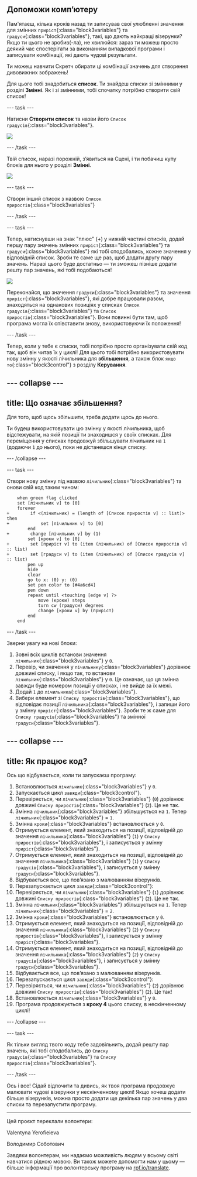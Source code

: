 ## Допоможи комп’ютеру

Пам'ятаєш, кілька кроків назад ти записував свої улюбленні значення для змінних `приріст`{:class="block3variables"} та `градуси`{:class="block3variables"}, такі, що дають найкращі візерунки? Якщо ти цього не зробив(-ла), не хвилюйся: зараз ти можеш просто деякий час спостерігати за виконанням випадкової програми і записувати комбінації, які дають чудові результати.

Ти можеш навчити Скретч обирати ці комбінації значень для створення дивовижних зображень!

Для цього тобі знадобиться **список**. Ти знайдеш списки зі змінними у розділі **Змінні**. Як і зі змінними, тобі спочатку потрібно створити свій список!

--- task ---

Натисни **Створити список** та назви його `Список градусів`{:class="block3variables"}.

![](images/makeAList.png)

--- /task ---

Твій список, наразі порожній, з’явиться на Сцені, і ти побачиш купу блоків для нього у розділі **Змінні**.

![](images/listBlocks.png)

--- task ---

Створи інший список з назвою `Список приростів`{:class="block3variables"}

--- /task ---

--- task ---

Тепер, натиснувши на знак "плюс" (**+**) у нижній частині списків, додай першу пару значень змінних `приріст`{:class="block3variables"} та `градуси`{:class="block3variables"} які тобі сподобались, кожне значення у відповідній список. Зроби те саме ще раз, щоб додати другу пару значень. Наразі цього буде достатньо — ти зможеш пізніше додати решту пар значень, які тобі подобаються!

![](images/helping2.png)

Переконайся, що значення `градуси`{:class="block3variables"} та значення `приріст`{:class="block3variables"}, які добре працювали разом, знаходяться на однакових позиціях у списках `Список градусів`{:class="block3variables"} та `Список приростів`{:class="block3variables"}. Вони повинні бути там, щоб програма могла їх співставити знову, використовуючи їх положення!

--- /task ---

Тепер, коли у тебе є списки, тобі потрібно просто організувати свій код так, щоб він читав їх у циклі! Для цього тобі потрібно використовувати нову змінну у якості лічильника для **збільшення**, а також блок `якщо то`{:class="block3control"} з розділу **Керування**.

--- collapse ---
---
title: Що означає збільшення?
---

Для того, щоб щось збільшити, треба додати щось до нього.

Ти будеш використовувати цю змінну у якості лічильника, щоб відстежувати, на якій позиції ти знаходишся у своїх списках. Для переміщення у списках продовжуй збільшувати лічильник на `1` (додаючи `1` до нього), поки не дістанешся кінця списку.

--- /collapse ---

--- task ---

Створи нову змінну під назвою `лічильник`{:class="block3variables"} та онови свій код таким чином:

```blocks3
    when green flag clicked
    set [лічильник v] to [0]
    forever 
+        if <(лічильник) = (length of [Список приростів v] :: list)> then 
+            set [лічильник v] to [0]
        end
+        change [лічильник v] by (1)
        set [кроки v] to [0]
+        set [приріст v] to (item (лічильник) of [Список приростів v] :: list)
+        set [градуси v] to (item (лічильник) of [Список градусів v] :: list)
        pen up
        hide
        clear
        go to x: (0) y: (0)
        set pen color to [#4a6cd4]
        pen down
        repeat until <touching [edge v] ?> 
            move (кроки) steps
            turn cw (градуси) degrees
            change [кроки v] by (приріст)
        end
    end
```

--- /task ---

Зверни увагу на нові блоки:

1. Зовні всіх циклів встанови значення `лічильник`{:class="block3variables"} у `0`.
2. Перевір, чи значення у `лічильнику`{:class="block3variables"} дорівнює довжині списку, і якщо так, то встанови `лічильник`{:class="block3variables"} у `0`. Це означає, що ця змінна завжди буде номером позиції у списках, і не вийде за їх межі.
3. Додай `1` до `лічильника`{:class="block3variables"}.
4. Вибери елемент зі `Списку приростів`{:class="block3variables"}, що відповідає позиції `лічильника`{:class="block3variables"}, і запиши його у змінну `приріст`{:class="block3variables"}. Зроби те ж саме для `Списку градусів`{:class="block3variables"} та змінної `градуси`{:class="block3variables"}.

--- collapse ---
---
title: Як працює код?
---

Ось що відбувається, коли ти запускаєш програму:

1. Встановлюється `лічильник`{:class="block3variables"} у `0`.
2. Запускається цикл `завжди`{:class="block3control"}.
3. Перевіряється, чи `лічильник`{:class="block3variables"} (`0`) дорівнює довжині `Списку приростів`{:class="block3variables"} (`2`). Це не так.
4. Змінна `лічильник`{:class="block3variables"} збільшується на `1`. Тепер `лічильник`{:class="block3variables"} = `1`.
5. Змінна `кроки`{:class="block3variables"} встановлюється у `0`.
6. Отримується елемент, який знаходиться на позиції, відповідній до значення `лічильника`{:class="block3variables"} (`1`) у `Списку приростів`{:class="block3variables"}, і записується у змінну `приріст`{:class="block3variables"}.
7. Отримується елемент, який знаходиться на позиції, відповідній до значення `лічильника`{:class="block3variables"} (`1`) у `Списку градусів`{:class="block3variables"}, і записується у змінну `градуси`{:class="block3variables"}.
8. Відбувається все, що пов’язано з малюванням візерунків.
9. Перезапускається цикл `завжди`{:class="block3control"}:
10. Перевіряється, чи `лічильник`{:class="block3variables"} (`1`) дорівнює довжині `Списку приростів`{:class="block3variables"} (`2`). Це не так.
11. Змінна `лічильник`{:class="block3variables"} збільшується на `1`. Тепер `лічильник`{:class="block3variables"} = `2`.
12. Змінна `кроки`{:class="block3variables"} встановлюється у `0`.
13. Отримується елемент, який знаходиться на позиції, відповідній до значення `лічильника`{:class="block3variables"} (`2`) у `Списку приростів`{:class="block3variables"}, і записується у змінну `приріст`{:class="block3variables"}.
14. Отримується елемент, який знаходиться на позиції, відповідній до значення `лічильника`{:class="block3variables"} (`2`) у `Списку градусів`{:class="block3variables"}, і записується у змінну `градуси`{:class="block3variables"}.
15. Відбувається все, що пов’язано з малюванням візерунків.
16. Перезапускається цикл `завжди`{:class="block3control"}:
17. Перевіряється, чи `лічильник`{:class="block3variables"} (`2`) дорівнює довжині `Списку приростів`{:class="block3variables"} (`2`). Це так!
18. Встановлюється `лічильник`{:class="block3variables"} у `0`.
19. Програма продовжується з **кроку 4** цього списку, в нескінченному циклі!

--- /collapse ---

--- task ---

Як тільки вигляд твого коду тебе задовільнить, додай решту пар значень, які тобі сподобались, до `Списку градусів`{:class="block3variables"} та `Списку приростів`{:class="block3variables"}.

--- /task ---

Ось і все! Сідай відпочити та дивись, як твоя програма продовжує малювати чудові візерунки у нескінченному циклі! Якщо хочеш додати більше візерунків, можна просто додати ще декілька пар значень у два списки та перезапустити програму.


***
Цей проєкт переклали волонтери:

Valentyna Yerofieieva

Володимир Соботович

Завдяки волонтерам, ми надаємо можливість людям у всьому світі навчатися рідною мовою. Ви також можете допомогти нам у цьому — більше інформації про волонтерську програму на [rpf.io/translate](https://rpf.io/translate).